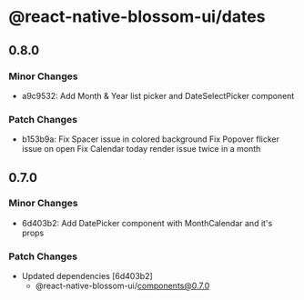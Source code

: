 # @react-native-blossom-ui/dates

## 0.8.0

### Minor Changes

- a9c9532: Add Month & Year list picker and DateSelectPicker component

### Patch Changes

- b153b9a: Fix Spacer issue in colored background
  Fix Popover flicker issue on open
  Fix Calendar today render issue twice in a month

## 0.7.0

### Minor Changes

- 6d403b2: Add DatePicker component with MonthCalendar and it's props

### Patch Changes

- Updated dependencies [6d403b2]
  - @react-native-blossom-ui/components@0.7.0
